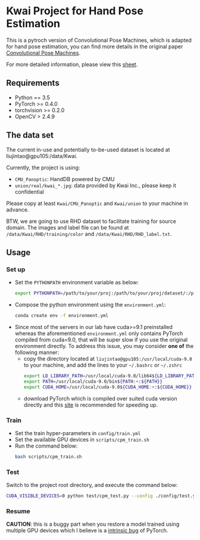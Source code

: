 # Kwai Project for Hand Pose Estimation

This is a pytroch version of Convolutional Pose Machines, which is adapted for hand pose estimation, you can find more details in the original paper [Convolutional Pose Machines](https://arxiv.org/pdf/1602.00134.pdf).

For more detailed information, please view this [sheet](https://docs.google.com/spreadsheets/d/1xdEpDyYqx8CaERFEAPpjGvlkzpMThUEdoCOGswbPmmI/edit?usp=sharing).

## Requirements

* Python == 3.5
* PyTorch >= 0.4.0
* torchvision >= 0.2.0
* OpenCV > 2.4.9

## The data set

The current in-use and potentially to-be-used dataset is located at liujintao@gpu105:/data/Kwai.

Currently, the project is using:
* `CMU_Panoptic`: HandDB powered by CMU
* `union/real/kwai_*.jpg`: data provided by Kwai Inc., please keep it confidential

Please copy at least `Kwai/CMU_Panoptic` and `Kwai/union` to your machine in advance.

BTW, we are going to use RHD dataset to facilitate training for source domain.
The images and label file can be found at `/data/Kwai/RHD/training/color` and `/data/Kwai/RHD/RHD_label.txt`.  


## Usage

### Set up

* Set the `PYTHONPATH` environment variable as below:
    ```bash
    export PYTHONPATH=/path/to/your/proj:/path/to/your/proj/dataset/:/path/to/your/proj/utils
    ```
* Compose the python environment using the `environment.yml`:
    ```bash
    conda create env -f environment.yml
    ```
* Since most of the servers in our lab have cuda>=9.1 preinstalled whereas the aforementioned `environment.yml`
only contains PyTorch compiled from cuda=9.0, that will be super slow if you use the original environment directly.
To address this issue, you may consider **one of** the following manner:
    + copy the directory located at `liujintao@gpu105:/usr/local/cuda-9.0` to your machine, and add the lines to your
    `~/.bashrc` or `~/.zshrc`
        ```bash
        export LD_LIBRARY_PATH=/usr/local/cuda-9.0/lib64${LD_LIBRARY_PATH:+:${LD_LIBRARY}}
        export PATH=/usr/local/cuda-9.0/bin${PATH:+:${PATH}}
        export CUDA_HOME=/usr/local/cuda-9.0${CUDA_HOME:+:${CUDA_HOME}}
        ```  
    + download PyTorch which is compiled over suited cuda version directly and this
    [site](https://mirrors.tuna.tsinghua.edu.cn/anaconda/cloud/pytorch/linux-64/) is recommended for speeding up.

### Train

* Set the train hyper-parameters in `config/train.yml`
* Set the available GPU devices in `scripts/cpm_train.sh`
* Run the command below:
    ```bash
    bash scripts/cpm_train.sh
    ```

### Test

Switch to the project root directory, and execute the command below:

```bash
CUDA_VISIBLE_DEVICES=0 python test/cpm_test.py --config ./config/test.yml
```

### Resume
**CAUTION**: this is a buggy part when you restore a model trained using multiple GPU devices
which I believe is a [intrinsic bug](https://github.com/roytseng-tw/Detectron.pytorch/issues/37) of PyTorch.
